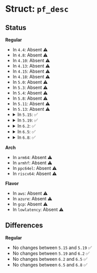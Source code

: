 # Struct: <code>pf_desc</code>

## Status
<b>Regular</b>
<ul>
<li>
In <code>4.4</code>: Absent ⚠️
</li>
<li>
In <code>4.8</code>: Absent ⚠️
</li>
<li>
In <code>4.10</code>: Absent ⚠️
</li>
<li>
In <code>4.13</code>: Absent ⚠️
</li>
<li>
In <code>4.15</code>: Absent ⚠️
</li>
<li>
In <code>4.18</code>: Absent ⚠️
</li>
<li>
In <code>5.0</code>: Absent ⚠️
</li>
<li>
In <code>5.3</code>: Absent ⚠️
</li>
<li>
In <code>5.4</code>: Absent ⚠️
</li>
<li>
In <code>5.8</code>: Absent ⚠️
</li>
<li>
In <code>5.11</code>: Absent ⚠️
</li>
<li>
In <code>5.13</code>: Absent ⚠️
</li>
<li>
<details>
<summary>In <code>5.15</code>: ✅</summary>

```c
struct pf_desc {
    u32 pseudoflavor;
    u32 qop;
    u32 service;
    char *name;
    char *auth_domain_name;
    struct auth_domain *domain;
    bool datatouch;
};
```
</details>
</li>
<li>
<details>
<summary>In <code>5.19</code>: ✅</summary>

```c
struct pf_desc {
    u32 pseudoflavor;
    u32 qop;
    u32 service;
    char *name;
    char *auth_domain_name;
    struct auth_domain *domain;
    bool datatouch;
};
```
</details>
</li>
<li>
<details>
<summary>In <code>6.2</code>: ✅</summary>

```c
struct pf_desc {
    u32 pseudoflavor;
    u32 qop;
    u32 service;
    char *name;
    char *auth_domain_name;
    struct auth_domain *domain;
    bool datatouch;
};
```
</details>
</li>
<li>
<details>
<summary>In <code>6.5</code>: ✅</summary>

```c
struct pf_desc {
    u32 pseudoflavor;
    u32 qop;
    u32 service;
    char *name;
    char *auth_domain_name;
    struct auth_domain *domain;
    bool datatouch;
};
```
</details>
</li>
<li>
<details>
<summary>In <code>6.8</code>: ✅</summary>

```c
struct pf_desc {
    u32 pseudoflavor;
    u32 qop;
    u32 service;
    char *name;
    char *auth_domain_name;
    struct auth_domain *domain;
    bool datatouch;
};
```
</details>
</li>
</ul>
<b>Arch</b>
<ul>
<li>
In <code>arm64</code>: Absent ⚠️
</li>
<li>
In <code>armhf</code>: Absent ⚠️
</li>
<li>
In <code>ppc64el</code>: Absent ⚠️
</li>
<li>
In <code>riscv64</code>: Absent ⚠️
</li>
</ul>
<b>Flavor</b>
<ul>
<li>
In <code>aws</code>: Absent ⚠️
</li>
<li>
In <code>azure</code>: Absent ⚠️
</li>
<li>
In <code>gcp</code>: Absent ⚠️
</li>
<li>
In <code>lowlatency</code>: Absent ⚠️
</li>
</ul>

## Differences
<b>Regular</b>
<ul>
<li>
No changes between <code>5.15</code> and <code>5.19</code> ✅
</li>
<li>
No changes between <code>5.19</code> and <code>6.2</code> ✅
</li>
<li>
No changes between <code>6.2</code> and <code>6.5</code> ✅
</li>
<li>
No changes between <code>6.5</code> and <code>6.8</code> ✅
</li>
</ul>
